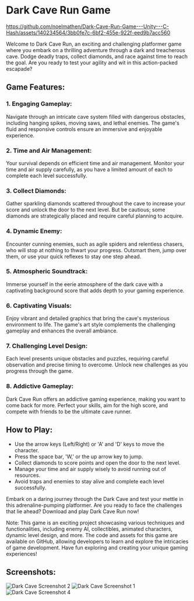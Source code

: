 # Dark Cave Run Game


https://github.com/noelmathen/Dark-Cave-Run-Game---Unity---C-Hash/assets/140234564/3bb0fe7c-6bf2-455e-922f-eed9b7acc560


Welcome to Dark Cave Run, an exciting and challenging platformer game where you embark on a thrilling adventure through a dark and treacherous cave. Dodge deadly traps, collect diamonds, and race against time to reach the goal. Are you ready to test your agility and wit in this action-packed escapade?

## Game Features:

### 1. Engaging Gameplay:
Navigate through an intricate cave system filled with dangerous obstacles, including hanging spikes, moving saws, and lethal enemies. The game's fluid and responsive controls ensure an immersive and enjoyable experience.

### 2. Time and Air Management:
Your survival depends on efficient time and air management. Monitor your time and air supply carefully, as you have a limited amount of each to complete each level successfully.

### 3. Collect Diamonds:
Gather sparkling diamonds scattered throughout the cave to increase your score and unlock the door to the next level. But be cautious; some diamonds are strategically placed and require careful planning to acquire.

### 4. Dynamic Enemy:
Encounter cunning enemies, such as agile spiders and relentless chasers, who will stop at nothing to thwart your progress. Outsmart them, jump over them, or use your quick reflexes to stay one step ahead.

### 5. Atmospheric Soundtrack:
Immerse yourself in the eerie atmosphere of the dark cave with a captivating background score that adds depth to your gaming experience.

### 6. Captivating Visuals:
Enjoy vibrant and detailed graphics that bring the cave's mysterious environment to life. The game's art style complements the challenging gameplay and enhances the overall ambiance.

### 7. Challenging Level Design:
Each level presents unique obstacles and puzzles, requiring careful observation and precise timing to overcome. Unlock new challenges as you progress through the game.

### 8. Addictive Gameplay:
Dark Cave Run offers an addictive gaming experience, making you want to come back for more. Perfect your skills, aim for the high score, and compete with friends to be the ultimate cave runner.

## How to Play:

- Use the arrow keys (Left/Right) or 'A' and 'D' keys to move the character.
- Press the space bar, 'W,' or the up arrow key to jump.
- Collect diamonds to score points and open the door to the next level.
- Manage your time and air supply wisely to avoid running out of resources.
- Avoid traps and enemies to stay alive and complete each level successfully.

Embark on a daring journey through the Dark Cave and test your mettle in this adrenaline-pumping platformer. Are you ready to face the challenges that lie ahead? Download and play Dark Cave Run now!

Note: This game is an exciting project showcasing various techniques and functionalities, including enemy AI, collectibles, animated characters, dynamic level design, and more. The code and assets for this game are available on GitHub, allowing developers to learn and explore the intricacies of game development. Have fun exploring and creating your unique gaming experiences!

## Screenshots:

![Dark Cave Screenshot 2](https://github.com/noelmathen/Dark-Cave-Run-Game---Unity---C-Hash/assets/140234564/818ab3b3-c6c1-4df0-8599-18be36d8c971)
![Dark Cave Screenshot 1](https://github.com/noelmathen/Dark-Cave-Run-Game---Unity---C-Hash/assets/140234564/0b0df342-30a2-43fe-9356-7d5f5aae0ae8)
![Dark Cave Screenshot 4](https://github.com/noelmathen/Dark-Cave-Run-Game---Unity---C-Hash/assets/140234564/8838560e-7152-4070-bb7f-35bf8a4e0719)


